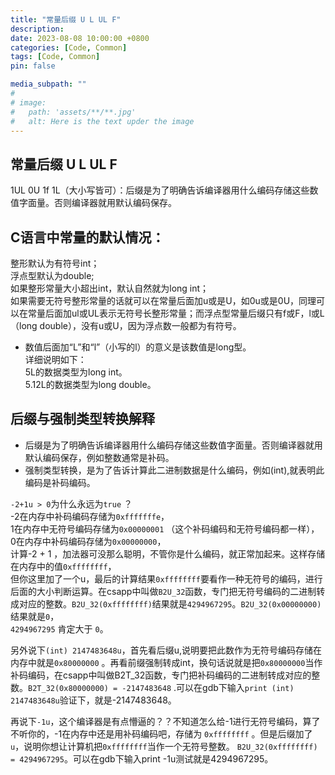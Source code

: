 ```yaml
---
title: "常量后缀 U L UL F"
description: 
date: 2023-08-08 10:00:00 +0800
categories: [Code, Common]
tags: [Code, Common]
pin: false

media_subpath: ""
#
# image:
#   path: 'assets/**/**.jpg'
#   alt: Here is the text upder the image
---
```


## **常量后缀 U L UL F**  
1UL 0U 1f 1L（大小写皆可）：后缀是为了明确告诉编译器用什么编码存储这些数值字面量。否则编译器就用默认编码保存。  
    
## **C语言中常量的默认情况：**  
整形默认为有符号int；  
浮点型默认为double;  
如果整形常量大小超出int，默认自然就为long int；  
如果需要无符号整形常量的话就可以在常量后面加u或是U，如0u或是0U，同理可以在常量后面加ul或UL表示无符号长整形常量；而浮点型常量后缀只有f或F，l或L（long double），没有u或U，因为浮点数一般都为有符号。  
- 数值后面加“L”和“l”（小写的l）的意义是该数值是long型。  
    详细说明如下：  
    5L的数据类型为long int。  
    5.12L的数据类型为long double。  

 

## **后缀与强制类型转换解释**
- 后缀是为了明确告诉编译器用什么编码存储这些数值字面量。否则编译器就用默认编码保存，例如整数通常是补码。  
- 强制类型转换，是为了告诉计算此二进制数据是什么编码，例如(int),就表明此编码是补码编码。 

`-2+1u > 0`为什么永远为`true` ？  
-2在内存中补码编码存储为`0xfffffffe`，  
1在内存中无符号编码存储为`0x00000001` （这个补码编码和无符号编码都一样），  
0在内存中补码编码存储为`0x00000000`，  
计算-2 + 1 ，加法器可没那么聪明，不管你是什么编码，就正常加起来。这样存储在内存中的值`0xffffffff`，  
但你这里加了一个u，最后的计算结果`0xffffffff`要看作一种无符号的编码，进行后面的大小判断运算。在csapp中叫做`B2U_32`函数，专门把无符号编码的二进制转成对应的整数。`B2U_32(0xffffffff)`结果就是`4294967295`。`B2U_32(0x00000000)`结果就是`0`，  
`4294967295` 肯定大于 `0`。  

另外说下`(int) 2147483648u`，首先看后缀u,说明要把此数作为无符号编码存储在内存中就是`0x80000000` 。再看前缀强制转成int，换句话说就是把`0x80000000`当作补码编码，在csapp中叫做B2T_32函数，专门把补码编码的二进制转成对应的整数。`B2T_32(0x80000000) = -2147483648` .可以在gdb下输入`print (int) 2147483648u`验证下，就是-2147483648。  

再说下`-1u`，这个编译器是有点懵逼的？？不知道怎么给-1进行无符号编码，算了不听你的，-1在内存中还是用补码编码吧，存储为 `0xffffffff` 。但是后缀加了`u`，说明你想让计算机把`0xffffffff`当作一个无符号整数。 `B2U_32(0xffffffff) = 4294967295`。可以在gdb下输入print -1u测试就是4294967295。  
